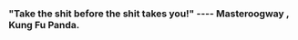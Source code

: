 ###  "Take the shit before the shit takes you!"  ----  Masteroogway , Kung Fu Panda.                 
